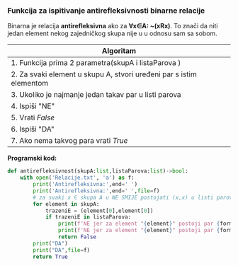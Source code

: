 ###  Funkcija za ispitivanje antirefleksivnosti binarne relacije <a id="4"></a>

Binarna je relacija **antirefleksivna** ako za **∀x∈A: ~(xRx)**. To znači da niti jedan element nekog zajedničkog skupa nije u u odnosu sam sa sobom.

| Algoritam                                        |
| ------------------------------------------------ |
| 1. Funkcija prima 2 parametra(skupA i listaParova )                                                |
| 2. Za svaki element u skupu A, stvori uređeni par s istim elementom                                                 |
| 3. Ukoliko je najmanje jedan takav par u listi parova                                                 |
| 4. Ispiši "NE"                                                 |
| 5. Vrati *False* 
| 6. Ispiši "DA"
| 7. Ako nema takvog para vrati *True* |

**Programski kod:**
```python
def antirefleksivnost(skupA:list,listaParova:list)->bool:
    with open('Relacije.txt', 'a') as f:
        print('Antirefleksivna:',end=' ')
        print('Antirefleksivna:',end=' ',file=f)
        # za svaki x ∈ skupa A u NE SMIJE postojati (x,x) u listi parova 
        for element in skupA:
            trazeniE = (element[0],element[0])
            if trazeniE in listaParova:
                print(f'NE jer za element "{element}" postoji par {formatStr(trazeniE)} unutar liste parova')
                print(f'NE jer za element "{element}" postoji par {formatStr(trazeniE)} unutar liste parova',file=f)
                return False
        print("DA")
        print("DA",file=f)
        return True

```
